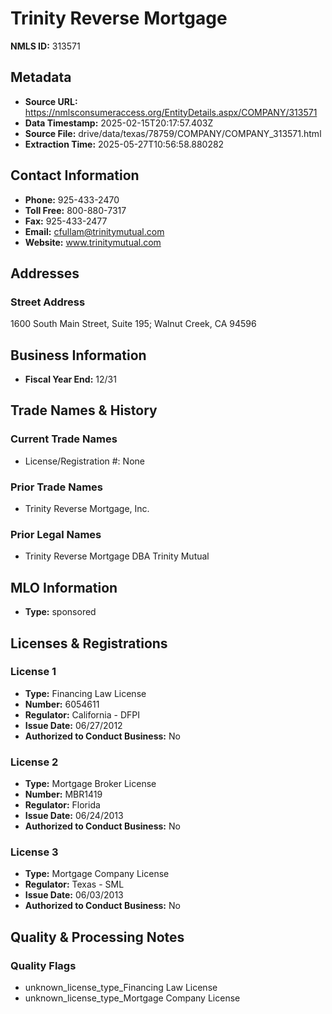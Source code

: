 # Trinity Reverse Mortgage

**NMLS ID:** 313571

## Metadata
- **Source URL:** https://nmlsconsumeraccess.org/EntityDetails.aspx/COMPANY/313571
- **Data Timestamp:** 2025-02-15T20:17:57.403Z
- **Source File:** drive/data/texas/78759/COMPANY/COMPANY_313571.html
- **Extraction Time:** 2025-05-27T10:56:58.880282

## Contact Information
- **Phone:** 925-433-2470
- **Toll Free:** 800-880-7317
- **Fax:** 925-433-2477
- **Email:** cfullam@trinitymutual.com
- **Website:** www.trinitymutual.com

## Addresses
### Street Address
1600 South Main Street, Suite 195; Walnut Creek, CA 94596

## Business Information
- **Fiscal Year End:** 12/31

## Trade Names & History
### Current Trade Names
- License/Registration #: None

### Prior Trade Names
- Trinity Reverse Mortgage, Inc.

### Prior Legal Names
- Trinity Reverse Mortgage DBA Trinity Mutual

## MLO Information
- **Type:** sponsored

## Licenses & Registrations

### License 1
- **Type:** Financing Law License
- **Number:** 6054611
- **Regulator:** California - DFPI
- **Issue Date:** 06/27/2012
- **Authorized to Conduct Business:** No

### License 2
- **Type:** Mortgage Broker License
- **Number:** MBR1419
- **Regulator:** Florida
- **Issue Date:** 06/24/2013
- **Authorized to Conduct Business:** No

### License 3
- **Type:** Mortgage Company License
- **Regulator:** Texas - SML
- **Issue Date:** 06/03/2013
- **Authorized to Conduct Business:** No

## Quality & Processing Notes
### Quality Flags
- unknown_license_type_Financing Law License
- unknown_license_type_Mortgage Company License
